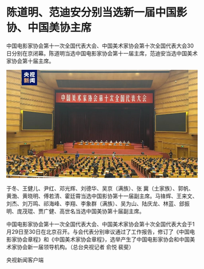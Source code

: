 # 陈道明、范迪安分别当选新一届中国影协、中国美协主席

中国电影家协会第十一次全国代表大会、中国美术家协会第十次全国代表大会30日分别在京闭幕。陈道明当选中国电影家协会第十一届主席，范迪安当选中国美术家协会第十届主席。

![85f528817ef384df1a94389f17925f4b.jpg](https://raw.githubusercontent.com/qqhsx/qqnews_image/main/2024/01/30/陈道明、范迪安分别当选新一届中国影协、中国美协主席/85f528817ef384df1a94389f17925f4b.jpg)

于冬、王健儿、尹红、邓光辉、刘德华、吴京（满族）、张
冀（土家族）、郭帆、黄渤、黄晓明、傅若清、霍廷霄当选中国影协第十一届副主席。马锋辉、王来文、刘杰、刘万鸣、祁海峰、李翔、李象群（满族）、吴为山、陆庆龙、林蓝、郐振明、庞茂琨、贾广健、高世名当选中国美协第十届副主席。

中国电影家协会第十一次全国代表大会、中国美术家协会第十次全国代表大会于1月29日至30日在北京召开。与会代表分别审议通过了工作报告，修订了《中国电影家协会章程》和《中国美术家协会章程》，选举产生了中国电影家协会和中国美术家协会新一届领导机构。（总台央视记者
俞悦 裴斐）

央视新闻客户端

